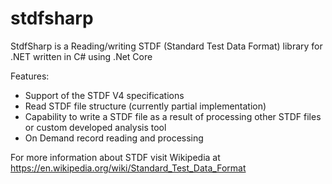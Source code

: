 # stdfsharp
StdfSharp is a Reading/writing STDF (Standard Test Data Format) library for .NET written in C# using .Net Core

Features:
- Support of the STDF V4 specifications
- Read STDF file structure (currently partial implementation) 
- Capability to write a STDF file as a result of processing other STDF files or custom developed analysis tool
- On Demand record reading and processing


For more information about STDF visit Wikipedia at https://en.wikipedia.org/wiki/Standard_Test_Data_Format


